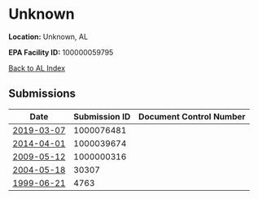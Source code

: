 # Unknown

**Location:** Unknown, AL

**EPA Facility ID:** 100000059795

[Back to AL Index](../../index.md)

## Submissions

| Date | Submission ID | Document Control Number |
|------|--------------|-------------------------|
| [2019-03-07](submissions/1000076481.md) | 1000076481 |  |
| [2014-04-01](submissions/1000039674.md) | 1000039674 |  |
| [2009-05-12](submissions/1000000316.md) | 1000000316 |  |
| [2004-05-18](submissions/30307.md) | 30307 |  |
| [1999-06-21](submissions/4763.md) | 4763 |  |
